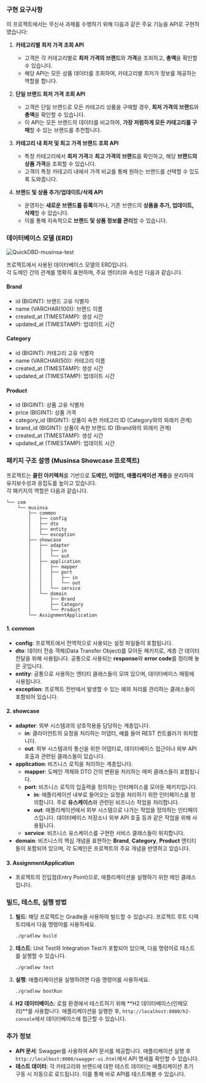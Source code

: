 ### 구현 요구사항

이 프로젝트에서는 무신사 과제를 수행하기 위해 다음과 같은 주요 기능을 API로 구현하였습니다:

1. **카테고리별 최저 가격 조회 API**

   - 고객은 각 카테고리별로 **최저 가격의 브랜드**와 **가격**을 조회하고, **총액**을 확인할 수 있습니다.
   - 해당 API는 모든 상품 데이터를 조회하여, 카테고리별 최저가 정보를 제공하는 역할을 합니다.

2. **단일 브랜드 최저 가격 조회 API**

   - 고객은 단일 브랜드로 모든 카테고리 상품을 구매할 경우, **최저 가격의 브랜드**와 **총액**을 확인할 수 있습니다.
   - 이 API는 모든 브랜드의 데이터를 비교하여, **가장 저렴하게 모든 카테고리를 구매**할 수 있는 브랜드를 추천합니다.

3. **카테고리 내 최저 및 최고 가격 브랜드 조회 API**

   - 특정 카테고리에서 **최저 가격**과 **최고 가격의 브랜드**를 확인하고, 해당 **브랜드의 상품 가격**을 조회할 수 있습니다.
   - 고객이 특정 카테고리 내에서 가격 비교를 통해 원하는 브랜드를 선택할 수 있도록 도와줍니다.

4. **브랜드 및 상품 추가/업데이트/삭제 API**

   - 운영자는 **새로운 브랜드를 등록**하거나, 기존 브랜드의 **상품을 추가, 업데이트, 삭제**할 수 있습니다.
   - 이를 통해 지속적으로 **브랜드 및 상품 정보를 관리**할 수 있습니다.

### 데이터베이스 모델 (ERD)
![QuickDBD-musinsa-test](https://github.com/user-attachments/assets/4223fab4-4692-433c-8fec-accee04ce76a)  

프로젝트에서 사용된 데이터베이스 모델의 ERD입니다.  
각 도메인 간의 관계를 명확히 표현하며, 주요 엔티티와 속성은 다음과 같습니다.  

#### Brand
- id (BIGINT): 브랜드 고유 식별자
- name (VARCHAR(100)): 브랜드 이름
- created_at (TIMESTAMP): 생성 시간
- updated_at (TIMESTAMP): 업데이트 시간

#### Category
- id (BIGINT): 카테고리 고유 식별자
- name (VARCHAR(50)): 카테고리 이름
- created_at (TIMESTAMP): 생성 시간
- updated_at (TIMESTAMP): 업데이트 시간

#### Product
- id (BIGINT): 상품 고유 식별자
- price (BIGINT): 상품 가격
- category_id (BIGINT): 상품이 속한 카테고리 ID (Category와의 외래키 관계)
- brand_id (BIGINT): 상품이 속한 브랜드 ID (Brand와의 외래키 관계)
- created_at (TIMESTAMP): 생성 시간
- updated_at (TIMESTAMP): 업데이트 시간



### 패키지 구조 설명 (Musinsa Showcase 프로젝트)

프로젝트는 **클린 아키텍처**를 기반으로 **도메인, 어댑터, 애플리케이션 계층**을 분리하여 유지보수성과 응집도를 높이고 있습니다.  
각 패키지의 역할은 다음과 같습니다.

```
└── com
    └── musinsa
        ├── common
        │   ├── config
        │   ├── dto
        │   ├── entity
        │   └── exception
        ├── showcase
        │   ├── adapter
        │   │   ├── in
        │   │   └── out
        │   ├── application
        │   │   ├── mapper
        │   │   ├── port
        │   │   │   ├── in
        │   │   │   └── out
        │   │   └── service
        │   └── domain
        │       ├── Brand
        │       ├── Category
        │       └── Product
        └── AssignmentApplication
```

#### 1. **common**

- **config**: 프로젝트에서 전역적으로 사용되는 설정 파일들이 포함됩니다.
- **dto**: 데이터 전송 객체(Data Transfer Object)를 모아둔 패키지로, 계층 간 데이터 전달을 위해 사용됩니다. 공통으로 사용되는 **response**와 **error code**를 정리해 놓은 곳입니다.
- **entity**: 공통으로 사용하는 엔티티 클래스들이 모여 있으며, 데이터베이스 매핑에 사용됩니다.
- **exception**: 프로젝트 전반에서 발생할 수 있는 예외 처리를 관리하는 클래스들이 포함되어 있습니다.

#### 2. **showcase**

- **adapter**: 외부 시스템과의 상호작용을 담당하는 계층입니다.
  - **in**: 클라이언트의 요청을 처리하는 어댑터, 예를 들어 REST 컨트롤러가 위치합니다.
  - **out**: 외부 시스템과의 통신을 위한 어댑터로, 데이터베이스 접근이나 외부 API 호출과 관련된 클래스들이 있습니다.
- **application**: 비즈니스 로직을 처리하는 계층입니다.
  - **mapper**: 도메인 객체와 DTO 간의 변환을 처리하는 매퍼 클래스들이 포함됩니다.
  - **port**: 비즈니스 로직의 입출력을 정의하는 인터페이스를 모아둔 패키지입니다.
    - **in**: 
    애플리케이션 내부로 들어오는 요청을 처리하기 위한 인터페이스를 정의합니다. 주로 **유스케이스**와 관련된 비즈니스 작업을 처리합니다.
    - **out**: 애플리케이션에서 외부 시스템으로 나가는 작업을 정의하는 인터페이스입니다. 데이터베이스 저장소나 외부 API 호출 등과 같은 작업을 위해 사용됩니다.
  - **service**: 비즈니스 유스케이스를 구현한 서비스 클래스들이 위치합니다.
- **domain**: 비즈니스의 핵심 개념을 표현하는 **Brand**, **Category**, **Product** 엔티티들이 포함되어 있으며, 각 도메인은 프로젝트의 주요 개념을 반영하고 있습니다.

#### 3. **AssignmentApplication**

- 프로젝트의 진입점(Entry Point)으로, 애플리케이션을 실행하기 위한 메인 클래스입니다.

### 빌드, 테스트, 실행 방법

1. **빌드**: 해당 프로젝트는 Gradle을 사용하여 빌드할 수 있습니다. 프로젝트 루트 디렉토리에서 다음 명령어를 사용하세요.

   ```
   ./gradlew build
   ```

2. **테스트**: Unit Test와 Integration Test가 포함되어 있으며, 다음 명령어로 테스트를 실행할 수 있습니다.

   ```
   ./gradlew test
   ```

3. **실행**: 애플리케이션을 실행하려면 다음 명령어를 사용하세요.

   ```
   ./gradlew bootRun
   ```

4. **H2 데이터베이스**: 로컬 환경에서 테스트하기 위해 **H2 데이터베이스(인메모리)**를 사용합니다. 애플리케이션을 실행한 후, `http://localhost:8080/h2-console`에서 데이터베이스에 접근할 수 있습니다.

### 추가 정보

- **API 문서**: Swagger를 사용하여 API 문서를 제공합니다. 애플리케이션 실행 후 `http://localhost:8080/swagger-ui.html`에서 API 명세를 확인할 수 있습니다.
- **테스트 데이터**: 각 카테고리와 브랜드에 대한 테스트 데이터는 애플리케이션 초기 구동 시 자동으로 로드됩니다. 이를 통해 바로 API를 테스트해볼 수 있습니다.

